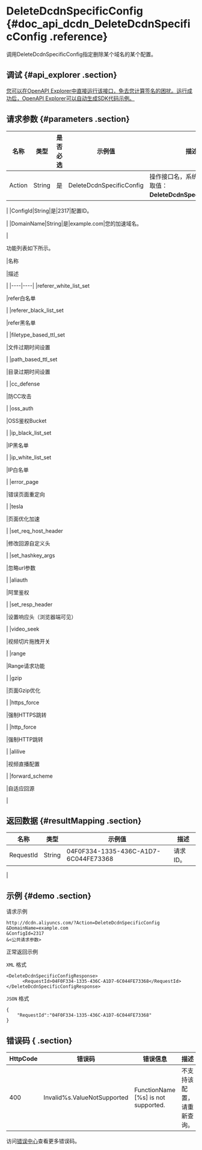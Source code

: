 # DeleteDcdnSpecificConfig {#doc_api_dcdn_DeleteDcdnSpecificConfig .reference}

调用DeleteDcdnSpecificConfig指定删除某个域名的某个配置。

## 调试 {#api_explorer .section}

[您可以在OpenAPI Explorer中直接运行该接口，免去您计算签名的困扰。运行成功后，OpenAPI Explorer可以自动生成SDK代码示例。](https://api.aliyun.com/#product=dcdn&api=DeleteDcdnSpecificConfig&type=RPC&version=2018-01-15)

## 请求参数 {#parameters .section}

|名称|类型|是否必选|示例值|描述|
|--|--|----|---|--|
|Action|String|是|DeleteDcdnSpecificConfig|操作接口名，系统规定参数，取值：**DeleteDcdnSpecificConfig**。

 |
|ConfigId|String|是|2317|配置ID。

 |
|DomainName|String|是|example.com|您的加速域名。

 |

功能列表如下所示。

|名称

|描述

|
|----|----|
|referer\_white\_list\_set

|refer白名单

|
|referer\_black\_list\_set

|refer黑名单

|
|filetype\_based\_ttl\_set

|文件过期时间设置

|
|path\_based\_ttl\_set

|目录过期时间设置

|
|cc\_defense

|防CC攻击

|
|oss\_auth

|OSS鉴权Bucket

|
|ip\_black\_list\_set

|IP黑名单

|
|ip\_white\_list\_set

|IP白名单

|
|error\_page

|错误页面重定向

|
|tesla

|页面优化加速

|
|set\_req\_host\_header

|修改回源自定义头

|
|set\_hashkey\_args

|忽略url参数

|
|aliauth

|阿里鉴权

|
|set\_resp\_header

|设置响应头（浏览器端可见）

|
|video\_seek

|视频切片拖拽开关

|
|range

|Range请求功能

|
|gzip

|页面Gzip优化

|
|https\_force

|强制HTTPS跳转

|
|http\_force

|强制HTTP跳转

|
|alilive

|视频直播配置

|
|forward\_scheme

|自适应回源

|

## 返回数据 {#resultMapping .section}

|名称|类型|示例值|描述|
|--|--|---|--|
|RequestId|String|04F0F334-1335-436C-A1D7-6C044FE73368|请求ID。

 |

## 示例 {#demo .section}

请求示例

``` {#request_demo}
http://dcdn.aliyuncs.com/?Action=DeleteDcdnSpecificConfig
&DomainName=example.com
&ConfigId=2317
&<公共请求参数>
```

正常返回示例

`XML` 格式

``` {#xml_return_success_demo}
<DeleteDcdnSpecificConfigResponse>
	  <RequestId>04F0F334-1335-436C-A1D7-6C044FE73368</RequestId>
</DeleteDcdnSpecificConfigResponse>
```

`JSON` 格式

``` {#json_return_success_demo}
{
	"RequestId":"04F0F334-1335-436C-A1D7-6C044FE73368"
}
```

## 错误码 { .section}

|HttpCode|错误码|错误信息|描述|
|--------|---|----|--|
|400|Invalid%s.ValueNotSupported|FunctionName \[%s\] is not supported.|不支持该配置，请重新查询。|

访问[错误中心](https://error-center.aliyun.com/status/product/dcdn)查看更多错误码。

